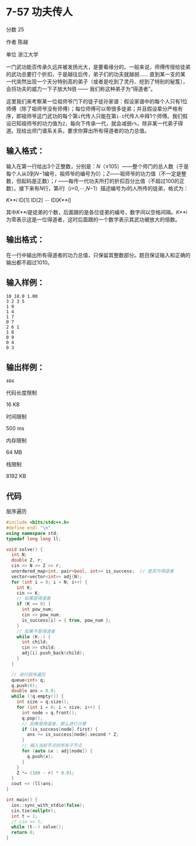 # **7-57 功夫传人**

分数 25

作者 陈越

单位 浙江大学

一门武功能否传承久远并被发扬光大，是要看缘分的。一般来说，师傅传授给徒弟的武功总要打个折扣，于是越往后传，弟子们的功夫就越弱…… 直到某一支的某一代突然出现一个天分特别高的弟子（或者是吃到了灵丹、挖到了特别的秘笈），会将功夫的威力一下子放大N倍 —— 我们称这种弟子为“得道者”。

这里我们来考察某一位祖师爷门下的徒子徒孙家谱：假设家谱中的每个人只有1位师傅（除了祖师爷没有师傅）；每位师傅可以带很多徒弟；并且假设辈分严格有序，即祖师爷这门武功的每个第`i`代传人只能在第`i-1`代传人中拜1个师傅。我们假设已知祖师爷的功力值为`Z`，每向下传承一代，就会减弱`r%`，除非某一代弟子得道。现给出师门谱系关系，要求你算出所有得道者的功力总值。

## 输入格式：

输入在第一行给出3个正整数，分别是：*N*（≤105）——整个师门的总人数（于是每个人从0到*N*−1编号，祖师爷的编号为0）；*Z*——祖师爷的功力值（不一定是整数，但起码是正数）；*r* ——每传一代功夫所打的折扣百分比值（不超过100的正数）。接下来有*N*行，第*i*行（*i*=0,⋯,*N*−1）描述编号为*i*的人所传的徒弟，格式为：

*K**i* ID[1] ID[2] ⋯ ID[*K**i*]

其中*K**i*是徒弟的个数，后面跟的是各位徒弟的编号，数字间以空格间隔。*K**i*为零表示这是一位得道者，这时后面跟的一个数字表示其武功被放大的倍数。

## 输出格式：

在一行中输出所有得道者的功力总值，只保留其整数部分。题目保证输入和正确的输出都不超过1010。

## 输入样例：

```in
10 18.0 1.00
3 2 3 5
1 9
1 4
1 7
0 7
2 6 1
1 8
0 9
0 4
0 3
```

## 输出样例：

```out
404
```

代码长度限制

16 KB

时间限制

500 ms

内存限制

64 MB

栈限制

8192 KB

## 代码

层序遍历

```cpp
#include <bits/stdc++.h>
#define endl "\n"
using namespace std;
typedef long long ll;

void solve() {
  int N;
  double Z, r;
  cin >> N >> Z >> r;
  unordered_map<int, pair<bool, int>> is_success;  // 是否为得道者
  vector<vector<int>> adj(N);
  for (int i = 0; i < N; i++) {
    int K;
    cin >> K;
    // 如果是得道者
    if (K == 0) {
      int pow_num;
      cin >> pow_num;
      is_success[i] = { true, pow_num };
    }
    // 如果不是得道者
    while (K--) {
      int child;
      cin >> child;
      adj[i].push_back(child);
    }
  }

  // 进行层序遍历
  queue<int> q;
  q.push(0);
  double ans = 0.0;
  while (!q.empty()) {
    int size = q.size();
    for (int i = 0; i < size; i++) {
      int node = q.front();
      q.pop();
      // 如果是得道者，那么进行计算
      if (is_success[node].first) {
        ans += is_success[node].second * Z;
      }
      // 插入当前节点的所有子节点
      for (auto &x : adj[node]) {
        q.push(x);
      }
    }
    Z *= (100 - r) * 0.01;
  }
  cout << (ll)ans;
}

int main() {
  ios::sync_with_stdio(false);
  cin.tie(nullptr);
  int t = 1;
  // cin >> t;
  while (t--) solve();
  return 0;
}
```

